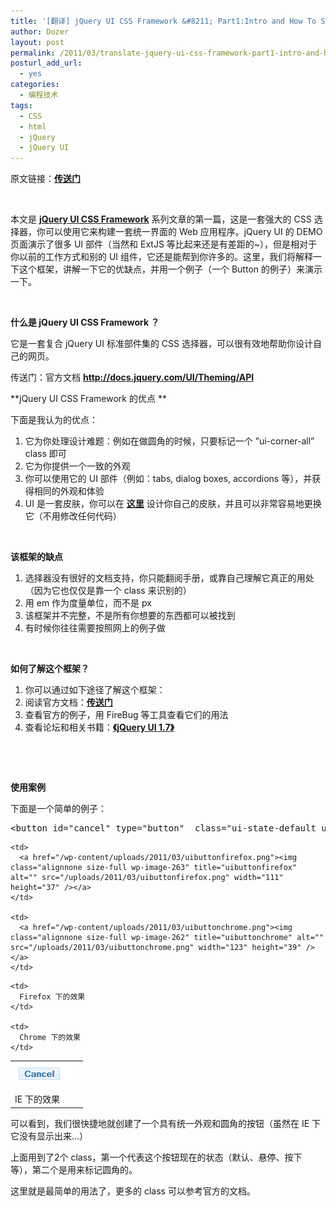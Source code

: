 ```yaml
---
title: '[翻译] jQuery UI CSS Framework &#8211; Part1:Intro and How To Style a Button'
author: Dozer
layout: post
permalink: /2011/03/translate-jquery-ui-css-framework-part1-intro-and-how-to-style-a-button/
posturl_add_url:
  - yes
categories:
  - 编程技术
tags:
  - CSS
  - html
  - jQuery
  - jQuery UI
---
```

原文链接：<a href="http://www.fbloggs.com/2010/01/20/the-jquery-ui-css-framework-part-1-intro-and-how-to-style-a-button/" target="_blank"><strong>传送门</strong></a>

&nbsp;

本文是 <a href="http://docs.jquery.com/UI/Theming/API" target="_blank"><strong>jQuery UI CSS Framework</strong></a> 系列文章的第一篇，这是一套强大的 CSS 选择器，你可以使用它来构建一套统一界面的 Web 应用程序。jQuery UI 的 DEMO 页面演示了很多 UI 部件（当然和 ExtJS 等比起来还是有差距的~），但是相对于你以前的工作方式和别的 UI 组件，它还是能帮到你许多的。这里，我们将解释一下这个框架，讲解一下它的优缺点，并用一个例子（一个 Button 的例子）来演示一下。

&nbsp;

**什么是 jQuery UI CSS Framework ？**

它是一套复合 jQuery UI 标准部件集的 CSS 选择器，可以很有效地帮助你设计自己的网页。

传送门：官方文档 <a href="http://docs.jquery.com/UI/Theming/API" target="_blank"><strong>http://docs.jquery.com/UI/Theming/API</strong></a>

<!--more-->

**jQuery UI CSS Framework 的优点 **

下面是我认为的优点：

1.  它为你处理设计难题：例如在做圆角的时候，只要标记一个 ”ui-corner-all” class 即可
2.  它为你提供一个一致的外观
3.  你可以使用它的 UI 部件（例如：tabs, dialog boxes, accordions 等），并获得相同的外观和体验
4.  UI 是一套皮肤，你可以在 <a href="http://jqueryui.com/themeroller/" target="_blank"><strong>这里</strong></a> 设计你自己的皮肤，并且可以非常容易地更换它（不用修改任何代码）

&nbsp;

**该框架的缺点**

1.  选择器没有很好的文档支持，你只能翻阅手册，或靠自己理解它真正的用处（因为它也仅仅是靠一个 class 来识别的）
2.  用 em 作为度量单位，而不是 px
3.  该框架并不完整，不是所有你想要的东西都可以被找到
4.  有时候你往往需要按照网上的例子做

&nbsp;

**如何了解这个框架？**

1.  你可以通过如下途径了解这个框架：
2.  阅读官方文档：**<a href="http://jqueryui.com/docs/Theming/API" target="_blank">传送门</a>**
3.  查看官方的例子，用 FireBug 等工具查看它们的用法
4.  查看论坛和相关书籍：<a href="http://book.douban.com/subject/4136994/" target="_blank"><strong>《jQuery UI 1.7》</strong></a>

&nbsp;

&nbsp;

**使用案例**

下面是一个简单的例子：

<pre class="brush:xml">&lt;button id="cancel" type="button"  class="ui-state-default ui-corner-all"&gt;Cancel&lt;/button&gt;</pre>

<table>
  <tr>
    <td>
      <a href="/wp-content/uploads/2011/03/uibuttonie.png"><img class="alignnone size-full wp-image-264" title="uibuttonie" alt="" src="/uploads/2011/03/uibuttonie.png" width="102" height="40" /></a>
    </td>
    
    <td>
      <a href="/wp-content/uploads/2011/03/uibuttonfirefox.png"><img class="alignnone size-full wp-image-263" title="uibuttonfirefox" alt="" src="/uploads/2011/03/uibuttonfirefox.png" width="111" height="37" /></a>
    </td>
    
    <td>
      <a href="/wp-content/uploads/2011/03/uibuttonchrome.png"><img class="alignnone size-full wp-image-262" title="uibuttonchrome" alt="" src="/uploads/2011/03/uibuttonchrome.png" width="123" height="39" /></a>
    </td>
  </tr>
  
  <tr>
    <td>
      IE 下的效果
    </td>
    
    <td>
      Firefox 下的效果
    </td>
    
    <td>
      Chrome 下的效果
    </td>
  </tr>
</table>

可以看到，我们很快捷地就创建了一个具有统一外观和圆角的按钮（虽然在 IE 下它没有显示出来…）

上面用到了2个 class，第一个代表这个按钮现在的状态（默认、悬停、按下 等），第二个是用来标记圆角的。

这里就是最简单的用法了，更多的 class 可以参考官方的文档。
